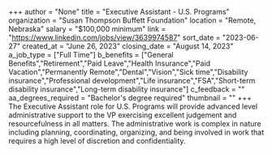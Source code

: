 +++
author = "None"
title = "Executive Assistant - U.S. Programs"
organization = "Susan Thompson Buffett Foundation"
location = "Remote, Nebraska"
salary = "$100,000 minimum"
link = "https://www.linkedin.com/jobs/view/3639974587"
sort_date = "2023-06-27"
created_at = "June 26, 2023"
closing_date = "August 14, 2023"
a_job_type = ["Full Time"]
b_benefits = ["General Benefits","Retirement","Paid Leave","Health Insurance","Paid Vacation","Permanently Remote","Dental","Vision","Sick time","Disability insurance","Professional development","Life insurance","FSA","Short-term disability insurance","Long-term disability insurance"]
c_feedback = ""
aa_degrees_required = "Bachelor's degree required"
thumbnail = ""
+++
The Executive Assistant role for U.S. Programs will provide advanced level administrative support to the VP exercising excellent judgement and resourcefulness in all matters. The administrative work is complex in nature including planning, coordinating, organizing, and being involved in work that requires a high level of discretion and confidentiality.